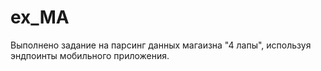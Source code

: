# ex_MA

Выполнено задание на парсинг данных магаизна "4 лапы", используя эндпоинты мобильного приложения.
